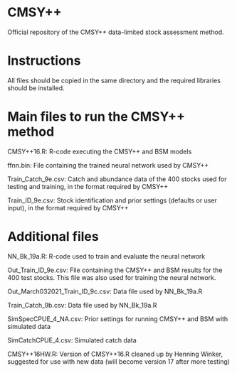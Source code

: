 # CMSY++
Official repository of the CMSY++ data-limited stock assessment method.

# Instructions
All files should be copied in the same directory and the required libraries should be installed.

# Main files to run the CMSY++ method
CMSY++16.R: R-code executing the CMSY++ and BSM models

ffnn.bin: File containing the trained neural network used by CMSY++

Train_Catch_9e.csv: Catch and abundance data of the 400 stocks used for testing and training, in the format required by CMSY++
 
Train_ID_9e.csv: Stock identification and prior settings (defaults or user input), in the format required by CMSY++

# Additional files
NN_Bk_19a.R: R-code used to train and evaluate the neural network

Out_Train_ID_9e.csv: File containing the CMSY++ and BSM results for the 400 test stocks. This file was also used for training the neural network. 

Out_March032021_Train_ID_9c.csv: Data file used by NN_Bk_19a.R

Train_Catch_9b.csv: Data file used by NN_Bk_19a.R

SimSpecCPUE_4_NA.csv: Prior settings for running CMSY++ and BSM with simulated data

SimCatchCPUE_4.csv: Simulated catch data

CMSY++16HW.R: Version of CMSY++16.R cleaned up by Henning Winker, suggested for use with new data (will become version 17 after more testing)
